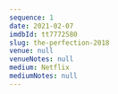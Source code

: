 ```yaml
---
sequence: 1
date: 2021-02-07
imdbId: tt7772580
slug: the-perfection-2018
venue: null
venueNotes: null
medium: Netflix
mediumNotes: null
---
```


